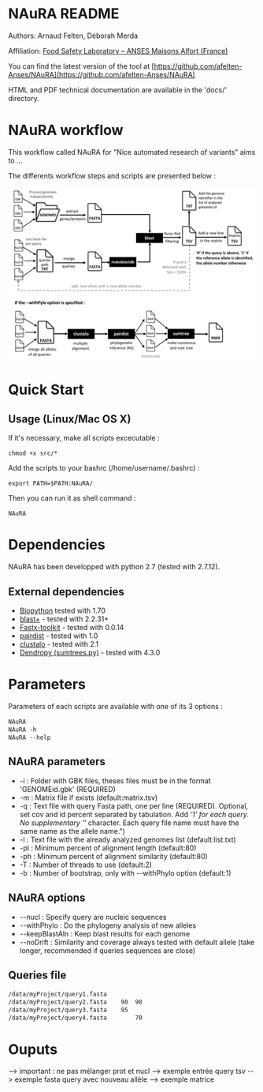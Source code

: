 NAuRA README
================

Authors: Arnaud Felten, Déborah Merda

Affiliation: [Food Safety Laboratory – ANSES Maisons Alfort (France)](https://www.anses.fr/en/content/laboratory-food-safety-maisons-alfort-and-boulogne-sur-mer)

You can find the latest version of the tool at [https://github.com/afelten-Anses/NAuRA](https://github.com/afelten-Anses/NAuRA)

HTML and PDF technical documentation are available in the 'docs/' directory.


NAuRA workflow
==================

This workflow called NAuRA for "Nice automated research of variants" aims to ... 

The differents workflow steps and scripts are presented below :

![](workflow.jpg?raw=true "NAuRA workflow")



Quick Start
===========

## Usage (Linux/Mac OS X)

If it's necessary, make all scripts excecutable :

	chmod +x src/*

Add the scripts to your bashrc (/home/username/.bashrc) :

	export PATH=$PATH:NAuRA/
	
Then you can run it as shell command :

	NAuRA


Dependencies
============

NAuRA has been developped with python 2.7 (tested with 2.7.12).


## External dependencies

* [Biopython](http://biopython.org/wiki/Download) tested with 1.70
* [blast+](https://blast.ncbi.nlm.nih.gov/Blast.cgi?PAGE_TYPE=BlastDocs&DOC_TYPE=Download) - tested with 2.2.31+
* [Fastx-toolkit](http://hannonlab.cshl.edu/fastx_toolkit/download.html) - tested with 0.0.14
* [pairdist](https://github.com/frederic-mahe/pairdist) - tested with 1.0	
* [clustalo](http://www.clustal.org) - tested with 2.1
* [Dendropy (sumtrees.py)](https://pythonhosted.org/DendroPy/programs/sumtrees.html) - tested with 4.3.0


Parameters
==========

Parameters of each scripts are available with one of its 3 options :

	NAuRA
	NAuRA -h
	NAuRA --help

## NAuRA parameters

* -i : Folder with GBK files, theses files must be in the format 'GENOMEid.gbk' (REQUIRED)
* -m : Matrix file if exists (default:matrix.tsv)
* -q : Text file with query Fasta path, one per line (REQUIRED). Optional, set cov and id percent separated by tabulation. Add '_1' for each query. No supplementary '_' character. Each query file name must have the same name as the allele name.")
* -l : Text file with the already analyzed genomes list (default:list.txt)
* -pl : Minimum percent of alignment length (default:80)
* -ph : Minimum percent of alignment similarity (default:80)
* -T : Number of threads to use (default:2)
* -b : Number of bootstrap, only with --withPhylo option (default:1)

## NAuRA options

* --nucl : Specify query are nucleic sequences
* --withPhylo : Do the phylogeny analysis of new alleles
* --keepBlastAln : Keep blast results for each genome
* --noDrift : Similarity and coverage always tested with default allele (take longer, recommended if queries sequences are close)

## Queries file
	
	/data/myProject/query1.fasta
	/data/myProject/query2.fasta	90	90
	/data/myProject/query3.fasta	95	
	/data/myProject/query4.fasta		70

Ouputs
======


--> important : ne pas mélanger prot et nucl
--> exemple entrée query tsv
--> exemple fasta query avec nouveau allèle
--> exemple matrice


